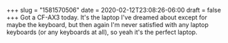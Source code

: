 +++
slug = "1581570506"
date = 2020-02-12T23:08:26-06:00
draft = false
+++
Got a CF-AX3 today. It's the laptop I've dreamed about except for maybe the keyboard, but then again I'm never satisfied with any laptop keyboards (or any keyboards at all), so yeah it's the perfect laptop.